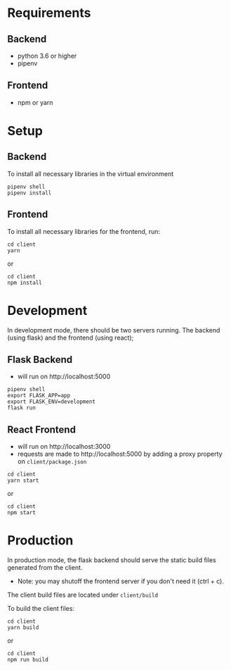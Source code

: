 # Requirements

## Backend
- python 3.6 or higher
- pipenv

## Frontend
- npm or yarn


# Setup

## Backend

To install all necessary libraries in the virtual environment
```
pipenv shell
pipenv install
```

## Frontend

To install all necessary libraries for the frontend,
run: 
```
cd client
yarn
```
or
```
cd client
npm install
```



# Development

In development mode, there should be two servers running. The backend (using flask) and the frontend (using react);

## Flask Backend
- will run on http://localhost:5000
  
```
pipenv shell
export FLASK_APP=app
export FLASK_ENV=development
flask run
```

## React Frontend
- will run on http://localhost:3000
- requests are made to http://localhost:5000 by adding a proxy property on `client/package.json`
```
cd client
yarn start
```
or
```
cd client
npm start
```

# Production

In production mode, the flask backend should serve the static build files generated from the client. 
* Note: you may shutoff the frontend server if you don't need it (ctrl + c).

The client build files are located under `client/build`

To build the client files:

```
cd client
yarn build
```
or
```
cd client
npm run build
```


